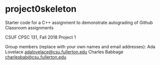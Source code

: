 # project0skeleton
Starter code for a C++ assignment to demonstrate autograding of Github Classroom assignments

CSUF CPSC 131, Fall 2018
Project 1

Group members (replace with your own names and email addresses):
Ada Lovelace adalovelace@csu.fullerton.edu
Charles Babbage charlesbab@csu.fullerton.edu

